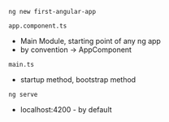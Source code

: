 
`ng new first-angular-app`

`app.component.ts`
  - Main Module, starting point of any ng app
  - by convention -> AppComponent

`main.ts`
  - startup method, bootstrap method

`ng serve`
  - localhost:4200 - by default